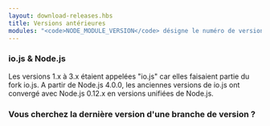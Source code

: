 ```yaml
---
layout: download-releases.hbs
title: Versions antérieures
modules: "<code>NODE_MODULE_VERSION</code> désigne le numéro de version ABI (application binary interface) de Node.js, utilisé pour déterminer les versions de Node.js.dans lesquelles les extensions C++ compilées en binaires peuvent être chargées dans devoir être recompilées. Il était stocké sous forme de valeur hexadécimale dans les versions antérieures, mais est désormais représenté sous forme d'un nombre entier."
---
```


### io.js & Node.js
Les versions 1.x à 3.x étaient appelées "io.js" car elles faisaient partie du fork io.js. A partir de Node.js 4.0.0, les anciennes versions de io.js ont convergé avec Node.js 0.12.x en versions unifiées de Node.js.

### Vous cherchez la dernière version d'une branche de version ?
